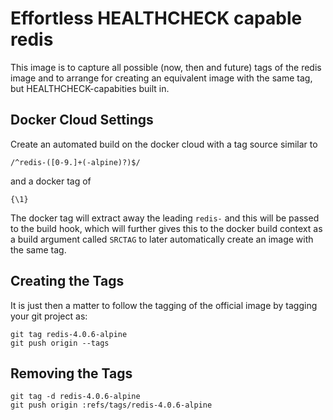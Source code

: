 # Effortless HEALTHCHECK capable redis

This image is to capture all possible (now, then and future) tags of the redis
image and to arrange for creating an equivalent image with the same tag, but
HEALTHCHECK-capabities built in.

## Docker Cloud Settings

Create an automated build on the docker cloud with a tag source similar to

    /^redis-([0-9.]+(-alpine)?)$/

and a docker tag of

    {\1}

The docker tag will extract away the leading `redis-` and this will be passed to
the build hook, which will further gives this to the docker build context as a
build argument called `SRCTAG` to later automatically create an image with the
same tag.

## Creating the Tags

It is just then a matter to follow the tagging of the official image by tagging your git project as:

    git tag redis-4.0.6-alpine
    git push origin --tags

## Removing the Tags

    git tag -d redis-4.0.6-alpine
    git push origin :refs/tags/redis-4.0.6-alpine